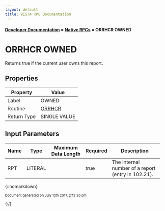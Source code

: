 ```yaml
---
layout: default
title: VISTA RPC Documentation
---
```


#### [Developer Documentation](../index) &#187; [Native RPCs](TableOfContents) &#187; ORRHCR OWNED<br/>
# ORRHCR OWNED

Returns true if the current user owns this report.

## Properties

Property | Value
--- | ---
Label | OWNED
Routine | [ORRHCR](http://code.osehra.org/dox/Routine_ORRHCR_source.html)
Return Type | SINGLE VALUE


## Input Parameters

Name | Type | Maximum Data Length | Required | Description
--- | --- | --- | --- | ---
RPT | LITERAL |  | true | The internal number of a report (entry in 102.21).



{::nomarkdown} <br/><p style="font-size: 11px">Document generated on July 13th 2017, 2:13:30 pm</p>{:/}